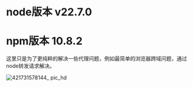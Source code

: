 
# node版本 v22.7.0   
# npm版本 10.8.2

这里只是为了更纯粹的解决一些代理问题，例如最简单的浏览器跨域问题，通过node转发请求解决。

![421731578144_ pic_hd](https://github.com/user-attachments/assets/5d96084a-1e5c-4a87-b0d8-2487d50d5b5e)
